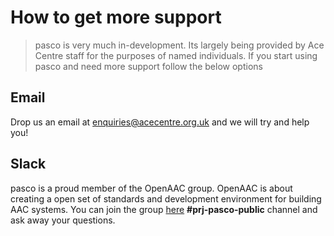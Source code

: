 # ️How to get more support

> pasco is very much in-development. Its largely being provided by Ace Centre staff for the purposes of named individuals. If you start using pasco and need more support follow the below options

## Email

Drop us an email at [enquiries@acecentre.org.uk](mailto:enquiries@acecentre.org.uk) and we will try and help you!

## Slack

pasco is a proud member of the OpenAAC group. OpenAAC is about creating a open set of standards and development environment for building AAC systems. You can join the group [here](https://join.slack.com/t/openaac/shared\_invite/enQtNTQwNDgwODYyNjU5LTAwODNmZjM4ZmJmOTJkYTY2MWZkNjc0MDQ0NTcwMTRmMzY0MWI3OWJiNGYwZGIzMzc2YTk2N2FiY2JlYTI5Njc) **#prj-pasco-public** channel and ask away your questions.
